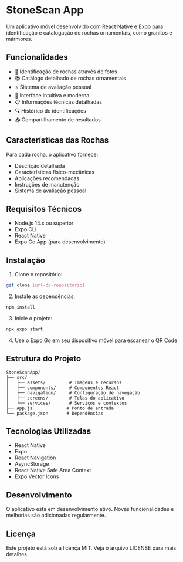 # StoneScan App

Um aplicativo móvel desenvolvido com React Native e Expo para identificação e catalogação de rochas ornamentais, como granitos e mármores.

## Funcionalidades

- 📸 Identificação de rochas através de fotos
- 📚 Catálogo detalhado de rochas ornamentais
- ⭐ Sistema de avaliação pessoal
- 📱 Interface intuitiva e moderna
- 📋 Informações técnicas detalhadas
- 🔍 Histórico de identificações
- 📤 Compartilhamento de resultados

## Características das Rochas

Para cada rocha, o aplicativo fornece:
- Descrição detalhada
- Características físico-mecânicas
- Aplicações recomendadas
- Instruções de manutenção
- Sistema de avaliação pessoal

## Requisitos Técnicos

- Node.js 14.x ou superior
- Expo CLI
- React Native
- Expo Go App (para desenvolvimento)

## Instalação

1. Clone o repositório:
```bash
git clone [url-do-repositorio]
```

2. Instale as dependências:
```bash
npm install
```

3. Inicie o projeto:
```bash
npx expo start
```

4. Use o Expo Go em seu dispositivo móvel para escanear o QR Code

## Estrutura do Projeto

```
StoneScanApp/
├── src/
│   ├── assets/         # Imagens e recursos
│   ├── components/     # Componentes React
│   ├── navigation/     # Configuração de navegação
│   ├── screens/        # Telas do aplicativo
│   └── services/       # Serviços e contextos
├── App.js             # Ponto de entrada
└── package.json       # Dependências
```

## Tecnologias Utilizadas

- React Native
- Expo
- React Navigation
- AsyncStorage
- React Native Safe Area Context
- Expo Vector Icons

## Desenvolvimento

O aplicativo está em desenvolvimento ativo. Novas funcionalidades e melhorias são adicionadas regularmente.

## Licença

Este projeto está sob a licença MIT. Veja o arquivo LICENSE para mais detalhes.
